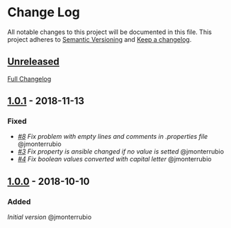 # Change Log

All notable changes to this project will be documented in this file.
This project adheres to [Semantic Versioning](http://semver.org/) and [Keep a changelog](https://github.com/olivierlacan/keep-a-changelog).

## [Unreleased]

[Full Changelog](https://github.com/idealista/consul_keystore-role/compare/master...develop)

## [1.0.1] - 2018-11-13

### Fixed

- *[#8](https://github.com/idealista/consul-keystore_role/issues/8) Fix problem with empty lines and comments in .properties file* @jmonterrubio
- *[#3](https://github.com/idealista/consul-keystore_role/issues/3) Fix property is ansible changed if no value is setted* @jmonterrubio
- *[#4](https://github.com/idealista/consul-keystore_role/issues/4) Fix boolean values converted with capital letter* @jmonterrubio

## [1.0.0] - 2018-10-10

### Added

*Initial version* @jmonterrubio

[1.0.1]: https://github.com/idealista/consul_keystore-role/tree/1.0.1
[1.0.0]: https://github.com/idealista/consul_keystore-role/tree/1.0.0
[Unreleased]: https://github.com/idealista/consul_keystore-role/tree/develop
